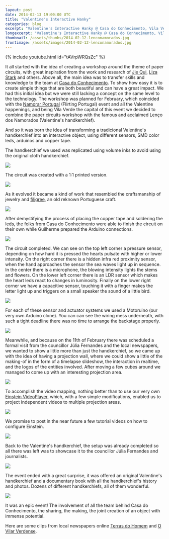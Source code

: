 ```yaml
---
layout: post
date: 2014-02-13 19:00:00 UTC
title: "Valentine's Interactive Hanky"
categories: blog
excerpt: "Valentine's Interactive Hanky @ Casa do Conhecimento, Vila Verde."
longexcerpt: "Valentine's Interactive Hanky @ Casa do Conhecimento, Vila Verde"
thumbnail: /assets/thumbs/2014-02-12-lenconamorados.jpg
frontimage: /assets/images/2014-02-12-lenconamorados.jpg
---
```


{% include youtube.html id="tAVrpWRQsZc" %}

It all started with the idea of creating a workshop around the theme of paper circuits, with great inspiration from the work and research of [Jie Qui][1], [Liza Stark][2] and others. Above all, the main idea was to transfer skills and knowledge to the team at [Casa do Conhecimento][3]. To show how easy it is to create simple things that are both beautiful and can have a great impact. We had this initial idea but we were still lacking a concept on the same level to the technology. The workshop was planned for February, which coincided with the [Namorar Portugal][4] (Flirting Portugal) event and all the Valentine happenings, and being Vila Verde the capital of this event we decided to combine the paper circuits workshop with the famous and acclaimed Lenço dos Namorados (Valentine's handkerchief).

And so it was born the idea of transforming a tradicional Valentine's handkerchief into an interactive object, using different sensors, SMD color leds, arduinos and copper tape.

The handkerchief we used was replicated using volume inks to avoid using the original cloth handkerchief.

![](/assets/images/2014-02-12-lenconamorados_1.jpg)

The circuit was created with a 1:1 printed version.

![](/assets/images/2014-02-12-lenconamorados_2.jpg)

As it evolved it became a kind of work that resembled the craftsmanship of jewelry and [filigree][5], an old reknown Portuguese craft.

![](/assets/images/2014-02-12-lenconamorados_3.jpg)

After demystifying the process of placing the copper tape and soldering the leds, the folks from Casa do Conhecimento were able to finish the circuit on their own while Guilherme prepared the Arduino connections.

![](/assets/images/2014-02-12-lenconamorados_4.jpg)

The circuit completed. We can see on the top left corner a pressure sensor, depending on how hard it is pressed the hearts pulsate with higher or lower intensity. On the right corner there is a hidden infra red proximity sensor, when the hand approaches the sensor the sea waves light up in sequence. In the center there is a microphone, the blowing intensity lights the stems and flowers. On the lower left corner there is an LDR sensor which makes the heart leds react to changes in luminosity. Finally on the lower right corner we have a capacitive sensor, touching it with a finger makes the letter light up and triggers on a small speaker the sound of a little bird.

![](/assets/images/2014-02-12-lenconamorados_5.jpg)

For each of these sensor and actuator systems we used a Motoruino (our very own Arduino clone). You can can see the wiring mess underneath, with such a tight deadline there was no time to arrange the backstage properly.

![](/assets/images/2014-02-12-lenconamorados_6.jpg)

Meanwhile, and because on the 11th of February there was scheduled a formal visit from the councillor Júlia Fernandes and the local newspapers, we wanted to show a little more than just the handkerchief, so we came up with the idea of having a projection wall, where we could show a little of the making-of in the form of a timelapse slideshow, the interaction in realtime, and the logos of the entities involved. After moving a few cubes around we managed to come up with an interesting projection area.

![](/assets/images/2014-02-12-lenconamorados_7.jpg)

To accomplish the video mapping, nothing better than to use our very own [Einstein VideoPlayer][6], which, with a few simple modifications, enabled us to project independent videos to multiple projection areas.

![](/assets/images/2014-02-12-lenconamorados_8.jpg)

We promise to post in the near future a few tutorial videos on how to configure Einstein.

![](/assets/images/2014-02-12-lenconamorados_9.jpg)

Back to the Valentine's handkerchief, the setup was already completed so all there was left was to showcase it to the councillor Júlia Fernandes and journalists.

![](/assets/images/2014-02-12-lenconamorados_10.jpg)

The event ended with a great surprise, it was offered an original Valentine's handkerchief and a documentary book with all the handkerchief's history and photos. Dozens of different handkerchiefs, all of them wonderful.

![](/assets/images/2014-02-12-lenconamorados_11.jpg)

It was an epic event! The involvement of all the team behind Casa do Conhecimento, the sharing, the making, the joint creation of an object with immense potential.

Here are some clips from local newspapers online [Terras do Homem][7] and [O Vilar Verdense][8].

[1]: http://vimeo.com/user1892233
[2]: http://lizastark.com/portfolio/paper-circuits/
[3]: http://www.casadoconhecimento.pt/
[4]: http://www.namorarportugal.pt/
[5]: http://en.wikipedia.org/wiki/Filigree
[6]: http://artica.cc/einstein/
[7]: http://www.terrasdohomem.com/pagina/seccao/17/noticia/13110
[8]: http://www.ovilaverdense.com/noticia.php?n=7629
